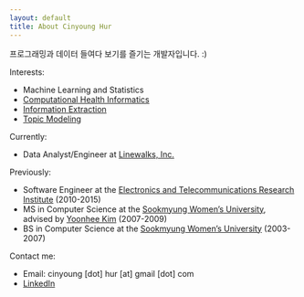 ```yaml
---
layout: default
title: About Cinyoung Hur
---
```


프로그래밍과 데이터 들여다 보기를 즐기는 개발자입니다. :)

Interests:

+ Machine Learning and Statistics
+ [Computational Health Informatics](https://en.wikipedia.org/wiki/Health_informatics#Computational_Health_Informatics)
+ [Information Extraction](https://en.wikipedia.org/wiki/Information_extraction)
+ [Topic Modeling](https://en.wikipedia.org/wiki/Topic_model)

 
Currently:

+ Data Analyst/Engineer at [Linewalks, Inc.](LINEWALKS)

Previously:

+ Software Engineer at the [Electronics and Telecommunications Research Institute][ETRI] (2010-2015)
+ MS in Computer Science at the [Sookmyung Women&rsquo;s University][SWU], advised by&nbsp;[Yoonhee Kim][DSLAB] (2007-2009)
+ BS in Computer Science at the [Sookmyung Women&rsquo;s University][SWU] (2003-2007)

Contact me:

- Email: cinyoung [dot] hur [at] gmail [dot] com
- [LinkedIn](http://www.linkedin.com/in/cinyounghur)


[ETRI]: http://www.etri.re.kr
[SWU]: http://www.sookmyung.ac.kr
[DSLAB]: http://dslab.sookmyung.ac.kr
[LINEWALKS]: http://linewalks.com/
